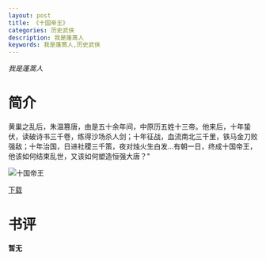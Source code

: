 ```yaml
---
layout: post
title: 《十国帝王》
categories: 历史武侠
description: 我是蓬蒿人
keywords: 我是蓬蒿人,历史武侠
---
```

*我是蓬蒿人*
# 简介
黄巢之乱后，朱温篡唐，由是五十余年间，中原历五姓十三帝。他来后，十年蛰伏，读破诗书三千卷，练得沙场杀人剑；十年征战，血流南北三千里，铁马金刀败强敌；十年治国，日进社稷三千策，夜对烛火生白发...有朝一日，终成十国帝王，他该如何结束乱世，又该如何塑造恒强大唐？"

![十国帝王](https://cdn.jsdelivr.net/gh/YYbooks0/yybooks0img@master/bookscover2/十国帝王.1v5p8svlece8.jpg)

[下载](https://link.jscdn.cn/1drv/aHR0cHM6Ly8xZHJ2Lm1zL3QvcyFBaGU2R2dNWmVFb2poemNYdFo1SnhhbW9mX21mP2U9QUFyZ2hh.tx)

# 书评
**暂无**